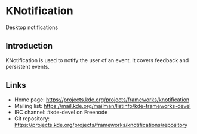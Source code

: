 # KNotification

Desktop notifications

## Introduction

KNotification is used to notify the user of an event. It covers feedback and
persistent events.

## Links

- Home page: <https://projects.kde.org/projects/frameworks/knotification>
- Mailing list: <https://mail.kde.org/mailman/listinfo/kde-frameworks-devel>
- IRC channel: #kde-devel on Freenode
- Git repository: <https://projects.kde.org/projects/frameworks/knotifications/repository>
